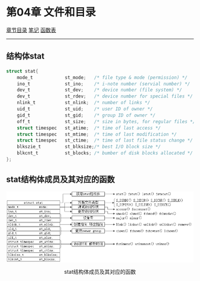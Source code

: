 <h1 id=file_type>
    第04章 文件和目录
</h1>

[章节目录](../../README.md#title_ch04 "返回章节目录")
[笔记](notes.md "进入笔记")
[函数表](type.md "进入函数表")

---

<h2 id=type_struct_stat>
    结构体stat
</h2>

```c
struct stat{
    mode_t            st_mode;   /* file type & mode (permission) */
    ino_t             st_ino;    /* i-note number (servial number) */
    dev_t             st_dev;    /* device number (file system) */
    dev_t             st_rdev;   /* device number for special files */
    nlink_t           st_nlink;  /* number of links */
    uid_t             st_uid;    /* user ID of owner */
    gid_t             st_gid;    /* group ID of owner */
    off_t             st_size;   /* size in bytes, for regular files */
    struct timespec   st_atime;  /* time of last access */
    struct timespec   st_mtime;  /* time of last modification */
    struct timespec   st_ctime;  /* time of last file status change */
    blkszie_t         st_blksize;/* best I/O block size */
    blkcnt_t          st_blocks; /* bumber of disk blocks allocated */
};
```

<h2 id=pic_stat>
    stat结构体成员及其对应的函数
</h2>

<div style="text-align:center">
	<img src="pic/stat结构体.png" align=center />
	<p>stat结构体成员及其对应的函数</p>
</div>
